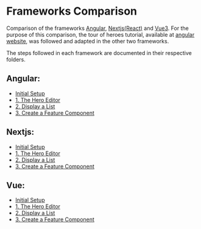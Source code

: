 # Frameworks Comparison

Comparison of the frameworks [Angular](https://angular.io), [Nextjs](https://nextjs.org/)[(React)](https://reactjs.org/) and [Vue3](https://v3.vuejs.org/).
For the purpose of this comparison, the tour of heroes tutorial, available at [angular website](https://angular.io/tutorial), was followed and adapted in the other two frameworks.

The steps followed in each framework are documented in their respective folders.

## Angular:
* [Initial Setup](https://github.com/bicanco/frameworksComparison/tree/main/angular-tour-of-heroes#initial-setup)
* [1. The Hero Editor](https://github.com/bicanco/frameworksComparison/tree/main/angular-tour-of-heroes#1-the-hero-editor)
* [2. Display a List](https://github.com/bicanco/frameworksComparison/tree/main/angular-tour-of-heroes#2-display-a-list)
* [3. Create a Feature Component](https://github.com/bicanco/frameworksComparison/tree/main/angular-tour-of-heroes#3-create-a-feature-component)

## Nextjs:
* [Initial Setup](https://github.com/bicanco/frameworksComparison/tree/main/nextjs-tour-of-heroes#initial-setup)
* [1. The Hero Editor](https://github.com/bicanco/frameworksComparison/tree/main/nextjs-tour-of-heroes#1-the-hero-editor)
* [2. Display a List](https://github.com/bicanco/frameworksComparison/tree/main/nextjs-tour-of-heroes#2-display-a-list)
* [3. Create a Feature Component](https://github.com/bicanco/frameworksComparison/tree/main/nextjs-tour-of-heroes#3-create-a-feature-component)

## Vue:
* [Initial Setup](https://github.com/bicanco/frameworksComparison/tree/main/vue-tour-of-heroes#initial-setup)
* [1. The Hero Editor](https://github.com/bicanco/frameworksComparison/tree/main/vue-tour-of-heroes#1-the-hero-editor)
* [2. Display a List](https://github.com/bicanco/frameworksComparison/tree/main/vue-tour-of-heroes#2-display-a-list)
* [3. Create a Feature Component](https://github.com/bicanco/frameworksComparison/tree/main/vue-tour-of-heroes#3-create-a-feature-component)
